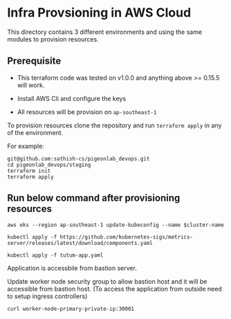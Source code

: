                    

# Infra Provsioning in AWS Cloud




This directory contains 3 different environments and using the same modules to provision resources.

## Prerequisite

* This terraform code was tested on v1.0.0 and anything above >= 0.15.5 will work.

* Install AWS Cli and configure the keys 

* All resources will be provision on `ap-southeast-1`

To provision resources clone the repository and run `terraform apply` in any of the environment.

For example:

```
git@github.com:sathish-cs/pigeonlab_devops.git
cd pigeonlab_devops/staging
terraform init
terraform apply
```

## Run below command after provisioning resources

```aws eks --region ap-southeast-1 update-kubeconfig --name $cluster-name```

```kubectl apply -f https://github.com/kubernetes-sigs/metrics-server/releases/latest/download/components.yaml```

```kubectl apply -f tutum-app.yaml```

Application is accessbile from bastion server. 

Update worker node security group to allow bastion host and it will be accessible from bastion host. (To access the application from outside need to setup ingress controllers)

```curl worker-node-primary-private-ip:30001``` 

